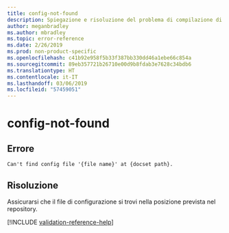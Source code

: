 ```yaml
---
title: config-not-found
description: Spiegazione e risoluzione del problema di compilazione di Docs config-not-found
author: meganbradley
ms.author: mbradley
ms.topic: error-reference
ms.date: 2/26/2019
ms.prod: non-product-specific
ms.openlocfilehash: c41b92e958f5b33f387bb330dd46a1ebe66c854a
ms.sourcegitcommit: 89eb357721b26710e00d9b8fdab3e7628c34bdb6
ms.translationtype: HT
ms.contentlocale: it-IT
ms.lasthandoff: 03/06/2019
ms.locfileid: "57459051"
---
```

# <a name="config-not-found"></a>config-not-found

## <a name="error"></a>Errore

`Can't find config file '{file name}' at {docset path}.`

## <a name="resolution"></a>Risoluzione

Assicurarsi che il file di configurazione si trovi nella posizione prevista nel repository.

<!--make sure to add this file to your includes folder and verify the path-->
[!INCLUDE [validation-reference-help](includes/validation-reference-help.md)]
